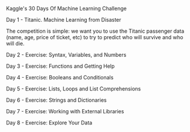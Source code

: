 Kaggle's 30 Days Of Machine Learning Challenge

Day 1 - Titanic. Machine Learning from Disaster

The competition is simple: we want you to use the Titanic passenger data (name, age, price of ticket, etc) to try to predict who will survive and who will die.

Day 2 - Exercise: Syntax, Variables, and Numbers

Day 3 - Exercise: Functions and Getting Help

Day 4 - Exercise: Booleans and Conditionals

Day 5 - Exercise: Lists, Loops and List Comprehensions

Day 6 - Exercise: Strings and Dictionaries

Day 7 - Exercise: Working with External Libraries

Day 8 - Exercise: Explore Your Data
